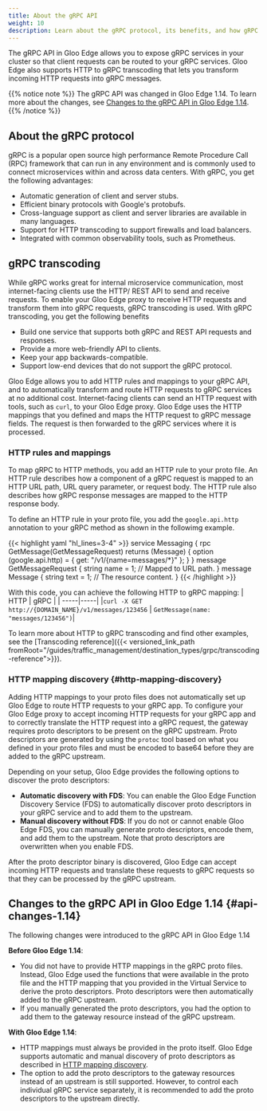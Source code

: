 ```yaml
---
title: About the gRPC API
weight: 10
description: Learn about the gRPC protocol, its benefits, and how gRPC transcoding works. 
---
```


The gRPC API in Gloo Edge allows you to expose gRPC services in your cluster so that client requests can be routed to your gRPC services. Gloo Edge also supports HTTP to gRPC transcoding that lets you transform incoming HTTP requests into gRPC messages. 

{{% notice note %}}
The gRPC API was changed in Gloo Edge 1.14. To learn more about the changes, see [Changes to the gRPC API in Gloo Edge 1.14](#api-changes-1.14). 
{{% /notice %}}

## About the gRPC protocol

gRPC is a popular open source high performance Remote Procedure Call (RPC) framework that can run in any environment and is commonly used to connect microservices within and across data centers. With gRPC, you get the following advantages: 

* Automatic generation of client and server stubs.
* Efficient binary protocols with Google's protobufs.
* Cross-language support as client and server libraries are available in many languages.
* Support for HTTP transcoding to support firewalls and load balancers.
* Integrated with common observability tools, such as Prometheus.

## gRPC transcoding

While gRPC works great for internal microservice communication, most internet-facing clients use the HTTP/ REST API to send and receive requests. To enable your Gloo Edge proxy to receive HTTP requests and transform them into gRPC requests, gRPC transcoding is used. With gRPC transcoding, you get the following benefits

* Build one service that supports both gRPC and REST API requests and responses. 
* Provide a more web-friendly API to clients.
* Keep your app backwards-compatible. 
* Support low-end devices that do not support the gRPC protocol.

Gloo Edge allows you to add HTTP rules and mappings to your gRPC API, and to automatically transform and route HTTP requests to gRPC services at no additional cost. Internet-facing clients can send an HTTP request with tools, such as `curl`, to your Gloo Edge proxy. Gloo Edge uses the HTTP mappings that you defined and maps the HTTP request to gRPC message fields. The request is then forwarded to the gRPC services where it is processed. 

### HTTP rules and mappings

To map gRPC to HTTP methods, you add an HTTP rule to your proto file. An HTTP rule describes how a component of a gRPC request is mapped to an HTTP URL path, URL query parameter, or request body. The HTTP rule also describes how gRPC response messages are mapped to the HTTP response body. 

To define an HTTP rule in your proto file, you add the `google.api.http` annotation to your gRPC method as shown in the followimg example. 

{{< highlight yaml "hl_lines=3-4" >}}
     service Messaging {
       rpc GetMessage(GetMessageRequest) returns (Message) {
         option (google.api.http) = {
             get: "/v1/{name=messages/*}"
         };
       }
     }
     message GetMessageRequest {
       string name = 1; // Mapped to URL path.
     }
     message Message {
       string text = 1; // The resource content.
     }
{{< /highlight >}}

With this code, you can achieve the following HTTP to gRPC mapping: 
| HTTP | gRPC |
| -----|-----|
|`curl -X GET http://{DOMAIN_NAME}/v1/messages/123456`  | `GetMessage(name: "messages/123456")`|

To learn more about HTTP to gRPC transcoding and find other examples, see the [Transcoding reference]({{< versioned_link_path fromRoot="/guides/traffic_management/destination_types/grpc/transcoding-reference">}}). 

### HTTP mapping discovery {#http-mapping-discovery}

Adding HTTP mappings to your proto files does not automatically set up Gloo Edge to route HTTP requests to your gRPC app. To configure your Gloo Edge proxy to accept incoming HTTP requests for your gRPC app and to correctly translate the HTTP request into a gRPC request, the gateway requires proto descriptors to be present on the gRPC upstream. Proto descriptors are generated by using the `protoc` tool based on what you defined in your proto files and must be encoded to base64 before they are added to the gRPC upstream. 

Depending on your setup, Gloo Edge provides the following options to discover the proto descriptors: 

- **Automatic discovery with FDS**: You can enable the Gloo Edge Function Discovery Service (FDS) to automatically discover proto descriptors in your gRPC service and to add them to the upstream. 
- **Manual discovery without FDS**: If you do not or cannot enable Gloo Edge FDS, you can manually generate proto descriptors, encode them, and add them to the upstream. Note that proto descriptors are overwritten when you enable FDS. 

After the proto descriptor binary is discovered, Gloo Edge can accept incoming HTTP requests and translate these requests to gRPC requests so that they can be processed by the gRPC upstream. 

 
## Changes to the gRPC API in Gloo Edge 1.14 {#api-changes-1.14}
 
The following changes were introduced to the gRPC API in Gloo Edge 1.14

**Before Gloo Edge 1.14**: 
* You did not have to provide HTTP mappings in the gRPC proto files. Instead, Gloo Edge used the functions that were available in the proto file and the HTTP mapping that you provided in the Virtual Service to derive the proto descriptors. Proto descriptors were then automatically added to the gRPC upstream. 
* If you manually generated the proto descriptors, you had the option to add them to the gateway resource instead of the gRPC upstream. 

**With Gloo Edge 1.14**: 
* HTTP mappings must always be provided in the proto itself. Gloo Edge supports automatic and manual discovery of proto descriptors as described in [HTTP mapping discovery](#http-mapping-discovery). 
* The option to add the proto descriptors to the gateway resources instead of an upstream is still supported. However, to control each individual gRPC service separately, it is recommended to add the proto descriptors to the upstream directly. 











